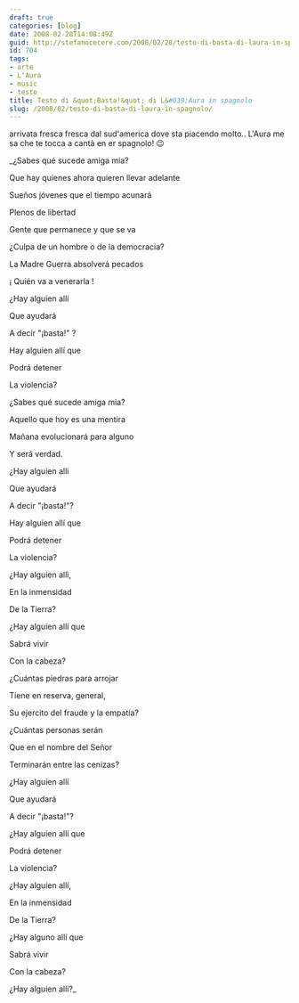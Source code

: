 ```yaml
---
draft: true
categories: [blog]
date: 2008-02-28T14:08:49Z
guid: http://stefanocecere.com/2008/02/28/testo-di-basta-di-laura-in-spagnolo/
id: 704
tags:
- arte
- L'Aura
- music
- testo
title: Testo di &quot;Basta!&quot; di L&#039;Aura in spagnolo
slug: /2008/02/testo-di-basta-di-laura-in-spagnolo/
---
```


arrivata fresca fresca dal sud'america dove sta piacendo molto.. L'Aura me sa che te tocca a cantà en er spagnolo! 😉

_¿Sabes qué sucede amiga mía?
  
Que hay quienes ahora quieren llevar adelante
  
Sueños jóvenes que el tiempo acunará
  
Plenos de libertad
  
Gente que permanece y que se va
  
¿Culpa de un hombre o de la democracia?
  
La Madre Guerra absolverá pecados
  
¡ Quién va a venerarla !
  
¿Hay alguien allí
  
Que ayudará
  
A decir "¡basta!" ?
  
Hay alguien allí que
  
Podrá detener
  
La violencia?
  
¿Sabes qué sucede amiga mia?
  
Aquello que hoy es una mentira
  
Mañana evolucionará para alguno
  
Y será verdad.
  
¿Hay alguien alli
  
Que ayudará
  
A decir "¡basta!"?
  
Hay alguien allí que
  
Podrá detener
  
La violencia?
  
¿Hay alguien allì,
  
En la inmensidad
  
De la Tierra?
  
¿Hay alguien allí que
  
Sabrá vivir
  
Con la cabeza?
  
¿Cuántas piedras para arrojar
  
Tiene en reserva, general,
  
Su ejercito del fraude y la empatía?
  
¿Cuántas personas serán
  
Que en el nombre del Señor
  
Terminarán entre las cenizas?
  
¿Hay alguien allí
  
Que ayudará
  
A decir "¡basta!"?
  
¿Hay alguien allí que
  
Podrá detener
  
La violencia?
  
¿Hay alguien allí,
  
En la inmensidad
  
De la Tierra?
  
¿Hay alguno allí que
  
Sabrá vivir
  
Con la cabeza?
  
¿Hay alguien allí?_